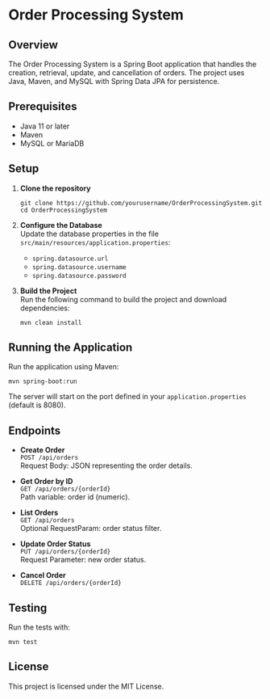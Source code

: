# Order Processing System

## Overview

The Order Processing System is a Spring Boot application that handles the creation, retrieval, update, and cancellation of orders. The project uses Java, Maven, and MySQL with Spring Data JPA for persistence.

## Prerequisites

- Java 11 or later  
- Maven  
- MySQL or MariaDB

## Setup

1. **Clone the repository**  
   ```
   git clone https://github.com/yourusername/OrderProcessingSystem.git
   cd OrderProcessingSystem
   ```

2. **Configure the Database**  
   Update the database properties in the file `src/main/resources/application.properties`:
   - `spring.datasource.url`  
   - `spring.datasource.username`  
   - `spring.datasource.password`

3. **Build the Project**  
   Run the following command to build the project and download dependencies:
   ```
   mvn clean install
   ```

## Running the Application

Run the application using Maven:
```
mvn spring-boot:run
```
The server will start on the port defined in your `application.properties` (default is 8080).

## Endpoints

- **Create Order**  
  `POST /api/orders`  
  Request Body: JSON representing the order details.

- **Get Order by ID**  
  `GET /api/orders/{orderId}`  
  Path variable: order id (numeric).

- **List Orders**  
  `GET /api/orders`  
  Optional RequestParam: order status filter.

- **Update Order Status**  
  `PUT /api/orders/{orderId}`  
  Request Parameter: new order status.

- **Cancel Order**  
  `DELETE /api/orders/{orderId}`

## Testing

Run the tests with:
```
mvn test
```

## License

This project is licensed under the MIT License.
```
